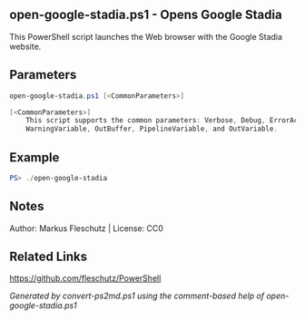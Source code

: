 ## open-google-stadia.ps1 - Opens Google Stadia

This PowerShell script launches the Web browser with the Google Stadia website.

## Parameters
```powershell
open-google-stadia.ps1 [<CommonParameters>]

[<CommonParameters>]
    This script supports the common parameters: Verbose, Debug, ErrorAction, ErrorVariable, WarningAction, 
    WarningVariable, OutBuffer, PipelineVariable, and OutVariable.
```

## Example
```powershell
PS> ./open-google-stadia

```

## Notes
Author: Markus Fleschutz | License: CC0

## Related Links
https://github.com/fleschutz/PowerShell

*Generated by convert-ps2md.ps1 using the comment-based help of open-google-stadia.ps1*
